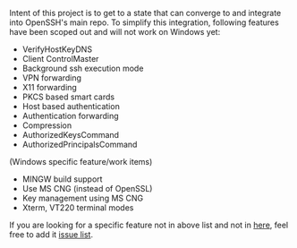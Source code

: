 Intent of this project is to get to a state that can converge to and integrate into OpenSSH's main repo. To simplify this integration, following features have been scoped out and will not work on Windows yet:
- VerifyHostKeyDNS
- Client ControlMaster
- Background ssh execution mode
- VPN forwarding
- X11 forwarding
- PKCS based smart cards
- Host based authentication
- Authentication forwarding
- Compression
- AuthorizedKeysCommand
- AuthorizedPrincipalsCommand

(Windows specific feature/work items)
- MINGW build support
- Use MS CNG (instead of OpenSSL)
- Key management using MS CNG
- Xterm, VT220 terminal modes

If you are looking for a specific feature not in above list and not in [here](https://github.com/PowerShell/Win32-OpenSSH/labels/feature%20request), feel free to add it [issue list](https://github.com/PowerShell/Win32-OpenSSH/issues).

